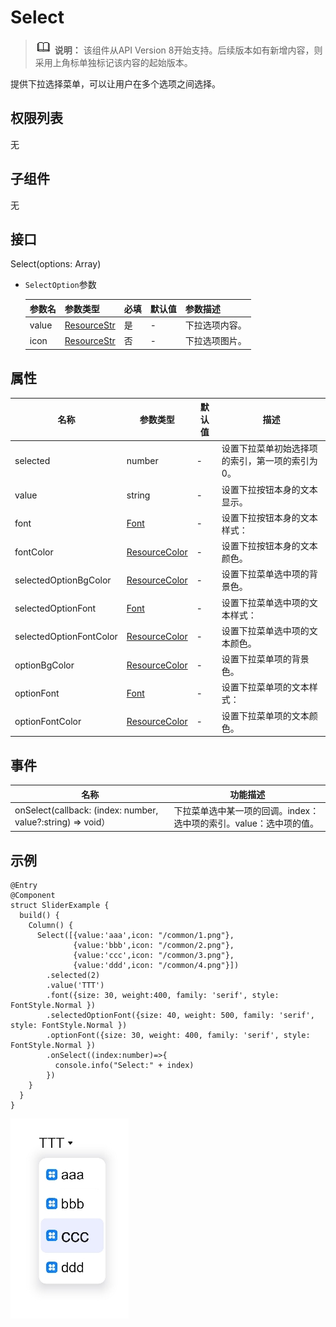 #  Select

> ![](public_sys-resources/icon-note.gif) **说明：** 该组件从API Version 8开始支持。后续版本如有新增内容，则采用上角标单独标记该内容的起始版本。

提供下拉选择菜单，可以让用户在多个选项之间选择。

## 权限列表

无

## 子组件

无

## 接口

Select(options: Array<SelectOption>)

- `SelectOption`参数

  | 参数名 | 参数类型                                        | 必填 | 默认值 | 参数描述       |
  | ------ | ----------------------------------------------- | ---- | ------ | -------------- |
  | value  | [ResourceStr](../../ui/ts-types.md#ResourceStr) | 是   | -      | 下拉选项内容。 |
  | icon   | [ResourceStr](../../ui/ts-types.md#ResourceStr) | 否   | -      | 下拉选项图片。 |

## 属性

| 名称                    | 参数类型                                            | 默认值 | 描述                                            |
| ----------------------- | --------------------------------------------------- | ------ | ----------------------------------------------- |
| selected                | number                                              | -      | 设置下拉菜单初始选择项的索引，第一项的索引为0。 |
| value                   | string                                              | -      | 设置下拉按钮本身的文本显示。                    |
| font                    | [Font](../../ui/ts-types.md#Font)                   | -      | 设置下拉按钮本身的文本样式：                    |
| fontColor               | [ResourceColor](../../ui/ts-types.md#ResourceColor) | -      | 设置下拉按钮本身的文本颜色。                    |
| selectedOptionBgColor   | [ResourceColor](../../ui/ts-types.md#ResourceColor) | -      | 设置下拉菜单选中项的背景色。                    |
| selectedOptionFont      | [Font](../../ui/ts-types.md#Font)                   | -      | 设置下拉菜单选中项的文本样式：                  |
| selectedOptionFontColor | [ResourceColor](../../ui/ts-types.md#ResourceColor) | -      | 设置下拉菜单选中项的文本颜色。                  |
| optionBgColor           | [ResourceColor](../../ui/ts-types.md#ResourceColor) | -      | 设置下拉菜单项的背景色。                        |
| optionFont              | [Font](../../ui/ts-types.md#Font)                   | -      | 设置下拉菜单项的文本样式：                      |
| optionFontColor         | [ResourceColor](../../ui/ts-types.md#ResourceColor) | -      | 设置下拉菜单项的文本颜色。                      |

## 事件

| 名称                                                        | 功能描述                                                     |
| ----------------------------------------------------------- | ------------------------------------------------------------ |
| onSelect(callback: (index: number, value?:string) => void） | 下拉菜单选中某一项的回调。index：选中项的索引。value：选中项的值。 |

##  示例

```
@Entry
@Component
struct SliderExample {
  build() {
    Column() {
      Select([{value:'aaa',icon: "/common/1.png"},
              {value:'bbb',icon: "/common/2.png"},
              {value:'ccc',icon: "/common/3.png"},
              {value:'ddd',icon: "/common/4.png"}])
        .selected(2)
        .value('TTT')
        .font({size: 30, weight:400, family: 'serif', style: FontStyle.Normal })
        .selectedOptionFont({size: 40, weight: 500, family: 'serif', style: FontStyle.Normal })
        .optionFont({size: 30, weight: 400, family: 'serif', style: FontStyle.Normal })
        .onSelect((index:number)=>{
          console.info("Select:" + index)
        })
    }
  }
}
```

![](figures/select.png)